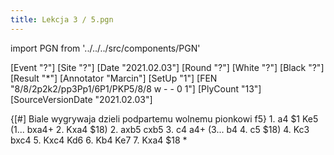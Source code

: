 ```yaml
---
title: Lekcja 3 / 5.pgn
---
```


import PGN from '../../../src/components/PGN'

<PGN>
﻿[Event "?"]
[Site "?"]
[Date "2021.02.03"]
[Round "?"]
[White "?"]
[Black "?"]
[Result "*"]
[Annotator "Marcin"]
[SetUp "1"]
[FEN "8/8/2p2k2/pp3Pp1/6P1/PKP5/8/8 w - - 0 1"]
[PlyCount "13"]
[SourceVersionDate "2021.02.03"]

{[#] Biale wygrywaja dzieli podpartemu wolnemu pionkowi f5} 1. a4 $1 Ke5 (1...
bxa4+ 2. Kxa4 $18) 2. axb5 cxb5 3. c4 a4+ (3... b4 4. c5 $18) 4. Kc3 bxc4 5.
Kxc4 Kd6 6. Kb4 Ke7 7. Kxa4 $18 *


</PGN>
